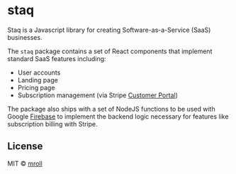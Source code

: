 # staq

Staq is a Javascript library for creating Software-as-a-Service (SaaS) businesses.

The `staq` package contains a set of React components that implement standard SaaS features including:

- User accounts
- Landing page
- Pricing page
- Subscription management (via Stripe [Customer Portal](https://stripe.com/docs/billing/subscriptions/customer-portal))

The package also ships with a set of NodeJS functions to be used with Google [Firebase](https://firebase.google.com/) to implement the backend logic necessary for features like subscription billing with Stripe.


## License

MIT © [mroll](https://github.com/mroll)
